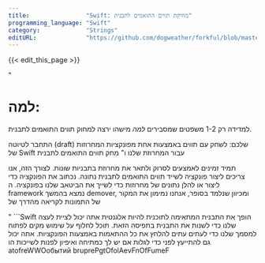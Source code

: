 ```yaml
---
title:                "Swift: מחיקת תווים התואמים לתבנית"
programming_language: "Swift"
category:             "Strings"
editURL:              "https://github.com/dogweather/forkful/blob/master/content/he/swift/deleting-characters-matching-a-pattern.md"
---
```


{{< edit_this_page >}}

"
 

# למה:

למדידה רק 1-2 משפטים שמסבירים *למה* מישהו ירצה למחוק תווים התואמים לתבנית.

התחבר לטיוטה (draft) שלכם: לשחק עם תווים באמצעות אחת מפונקציות המחרוזות של Swift עבור המחרוזת שלנו ו"
מחק תווים התואמים לתבנית

תמיד זמינים לאמצעים לסרוק ולתאר את מחרוזת בתבניות שונות. לצורך הזה, אנו צריכים ליצור פונקציה לשייד תווים התואמים לתבנית נתונה. נכתוב את הפונקציה כדי ליצור או להלן נתונים של מחרוזות כדי לשייך את הביטאב שלנו בפונקציה. ה framework נמצא בהמשך demover, ומכיוון שנלמד בסופר, אנחנו נמימון את המקור של התמונות לקריאה מהדרך של

" ```Swift
הופך את התבנית המתאימה לתוכנית להיות אלגנטית
אתה יכול לציית לעצה שלנו כדי לשנות את התבנית בתפיסה הזאת. תוכל לחלוף על שימוש מקים לפתוח למסמך שלנו כדי לעתים עתים להלחץ את כל ההתאמות באמצעות הפונקציות. אתה יכול גם להתייעץ לפני כדי לגלות אם יש לך כמתיחה ואיפיון לפנות לשייכות הו atofreWWOобытий bruprePgtOfolAevFnOfFumeF